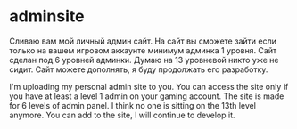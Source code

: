 # adminsite
Сливаю вам мой личный админ сайт. На сайт вы сможете зайти если только на вашем игровом аккаунте минимум админка 1 уровня. Сайт сделан под 6 уровней админки. Думаю на 13 уровневой никто уже не сидит. Сайт можете дополнять, я буду продолжать его разработку.

I'm uploading my personal admin site to you. You can access the site only if you have at least a level 1 admin on your gaming account. The site is made for 6 levels of admin panel. I think no one is sitting on the 13th level anymore. You can add to the site, I will continue to develop it.

